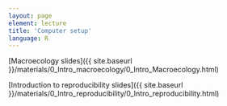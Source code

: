 ```yaml
---
layout: page
element: lecture
title: 'Computer setup'
language: R
---
```


[Macroecology slides]({{ site.baseurl }}/materials/0_Intro_macroecology/0_Intro_Macroecology.html)

[Introduction to reproducibility slides]({{ site.baseurl }}/materials/0_Intro_reproducibility/0_Intro_reproducibility.html)
